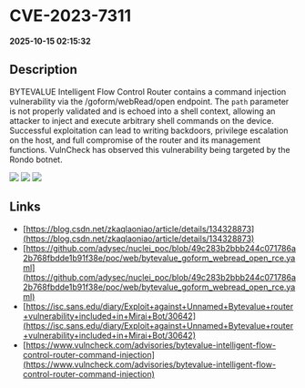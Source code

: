 # CVE-2023-7311

**2025-10-15 02:15:32**

## Description
BYTEVALUE Intelligent Flow Control Router contains a command injection vulnerability via the /goform/webRead/open endpoint. The `path` parameter is not properly validated and is echoed into a shell context, allowing an attacker to inject and execute arbitrary shell commands on the device. Successful exploitation can lead to writing backdoors, privilege escalation on the host, and full compromise of the router and its management functions. VulnCheck has observed this vulnerability being targeted by the Rondo botnet.

![](https://img.shields.io/static/v1?label=Score&message=9.3&color=red)
![](https://img.shields.io/static/v1?label=Severity&message=CRITICAL&color=red)
![](https://img.shields.io/static/v1?label=CWE&message=RCE&color=green)

## Links
- [https://blog.csdn.net/zkaqlaoniao/article/details/134328873](https://blog.csdn.net/zkaqlaoniao/article/details/134328873)
- [https://github.com/adysec/nuclei_poc/blob/49c283b2bbb244c071786a2b768fbdde1b91f38e/poc/web/bytevalue_goform_webread_open_rce.yaml](https://github.com/adysec/nuclei_poc/blob/49c283b2bbb244c071786a2b768fbdde1b91f38e/poc/web/bytevalue_goform_webread_open_rce.yaml)
- [https://isc.sans.edu/diary/Exploit+against+Unnamed+Bytevalue+router+vulnerability+included+in+Mirai+Bot/30642](https://isc.sans.edu/diary/Exploit+against+Unnamed+Bytevalue+router+vulnerability+included+in+Mirai+Bot/30642)
- [https://www.vulncheck.com/advisories/bytevalue-intelligent-flow-control-router-command-injection](https://www.vulncheck.com/advisories/bytevalue-intelligent-flow-control-router-command-injection)
